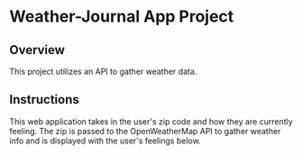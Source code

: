 # Weather-Journal App Project

## Overview
This project utilizes an API to gather weather data.

## Instructions
This web application takes in the user's zip code and how they are currently feeling. The zip is passed to the OpenWeatherMap API to gather weather info and is displayed with the user's feelings below.

